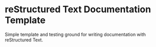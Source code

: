 # reStructured Text Documentation Template

Simple template and testing ground for writing documentation with reStructured Text.
